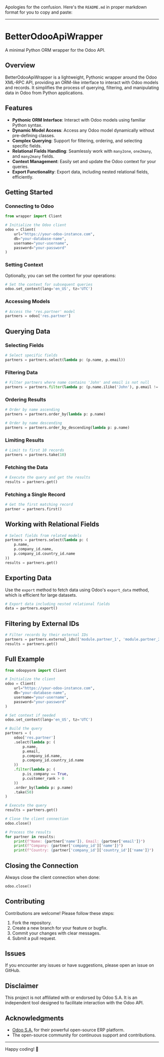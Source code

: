Apologies for the confusion. Here's the `README.md` in proper markdown format for you to copy and paste:

---

# BetterOdooApiWrapper

A minimal Python ORM wrapper for the Odoo API.

## Overview

BetterOdooApiWrapper is a lightweight, Pythonic wrapper around the Odoo XML-RPC API, providing an ORM-like interface to interact with Odoo models and records. It simplifies the process of querying, filtering, and manipulating data in Odoo from Python applications.

## Features

- **Pythonic ORM Interface**: Interact with Odoo models using familiar Python syntax.
- **Dynamic Model Access**: Access any Odoo model dynamically without pre-defining classes.
- **Complex Querying**: Support for filtering, ordering, and selecting specific fields.
- **Relational Fields Handling**: Seamlessly work with `many2one`, `one2many`, and `many2many` fields.
- **Context Management**: Easily set and update the Odoo context for your queries.
- **Export Functionality**: Export data, including nested relational fields, efficiently.

## Getting Started

### Connecting to Odoo

```python
from wrapper import Client

# Initialize the Odoo client
odoo = Client(
    url="https://your-odoo-instance.com",
    db="your-database-name",
    username="your-username",
    password="your-password"
)
```

### Setting Context

Optionally, you can set the context for your operations:

```python
# Set the context for subsequent queries
odoo.set_context(lang='en_US', tz='UTC')
```

### Accessing Models

```python
# Access the 'res.partner' model
partners = odoo['res.partner']
```

## Querying Data

### Selecting Fields

```python
# Select specific fields
partners = partners.select(lambda p: (p.name, p.email))
```

### Filtering Data

```python
# Filter partners where name contains 'John' and email is not null
partners = partners.filter(lambda p: (p.name.ilike('John'), p.email != False))
```

### Ordering Results

```python
# Order by name ascending
partners = partners.order_by(lambda p: p.name)

# Order by name descending
partners = partners.order_by_descending(lambda p: p.name)
```

### Limiting Results

```python
# Limit to first 10 records
partners = partners.take(10)
```

### Fetching the Data

```python
# Execute the query and get the results
results = partners.get()
```

### Fetching a Single Record

```python
# Get the first matching record
partner = partners.first()
```

## Working with Relational Fields

```python
# Select fields from related models
partners = partners.select(lambda p: (
    p.name,
    p.company_id.name,
    p.company_id.country_id.name
))
results = partners.get()
```

## Exporting Data

Use the `export` method to fetch data using Odoo's `export_data` method, which is efficient for large datasets.

```python
# Export data including nested relational fields
data = partners.export()
```

## Filtering by External IDs

```python
# Filter records by their external IDs
partners = partners.external_ids(['module.partner_1', 'module.partner_2'])
results = partners.get()
```

## Full Example

```python
from odoopyorm import Client

# Initialize the client
odoo = Client(
    url="https://your-odoo-instance.com",
    db="your-database-name",
    username="your-username",
    password="your-password"
)

# Set context if needed
odoo.set_context(lang='en_US', tz='UTC')

# Build the query
partners = (
    odoo['res.partner']
    .select(lambda p: (
        p.name,
        p.email,
        p.company_id.name,
        p.company_id.country_id.name
    ))
    .filter(lambda p: (
        p.is_company == True,
        p.customer_rank > 0
    ))
    .order_by(lambda p: p.name)
    .take(50)
)

# Execute the query
results = partners.get()

# Close the client connection
odoo.close()

# Process the results
for partner in results:
    print(f"Name: {partner['name']}, Email: {partner['email']}")
    print(f"Company: {partner['company_id']['name']}")
    print(f"Country: {partner['company_id']['country_id']['name']}")
```

## Closing the Connection

Always close the client connection when done:

```python
odoo.close()
```

## Contributing

Contributions are welcome! Please follow these steps:

1. Fork the repository.
2. Create a new branch for your feature or bugfix.
3. Commit your changes with clear messages.
4. Submit a pull request.

## Issues

If you encounter any issues or have suggestions, please open an issue on GitHub.


## Disclaimer

This project is not affiliated with or endorsed by Odoo S.A. It is an independent tool designed to facilitate interaction with the Odoo API.

## Acknowledgments

- [Odoo S.A.](https://www.odoo.com/) for their powerful open-source ERP platform.
- The open-source community for continuous support and contributions.

---

Happy coding! 🚀